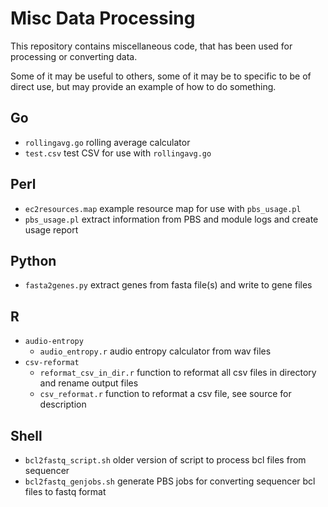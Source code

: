 # Misc Data Processing

This repository contains miscellaneous code, that has been used for processing or converting data.

Some of it may be useful to others, some of it may be to specific to be of direct use,
but may provide an example of how to do something.

## Go

* `rollingavg.go` rolling average calculator
* `test.csv` test CSV for use with `rollingavg.go`

## Perl

* `ec2resources.map` example resource map for use with `pbs_usage.pl`
* `pbs_usage.pl` extract information from PBS and module logs and create usage report

## Python

* `fasta2genes.py` extract genes from fasta file(s) and write to gene files

## R

* `audio-entropy`
  * `audio_entropy.r` audio entropy calculator from wav files
* `csv-reformat`
  * `reformat_csv_in_dir.r` function to reformat all csv files in directory and rename output files
  * `csv_reformat.r` function to reformat a csv file, see source for description

## Shell

* `bcl2fastq_script.sh` older version of script to process bcl files from sequencer
* `bcl2fastq_genjobs.sh` generate PBS jobs for converting sequencer bcl files to fastq format
